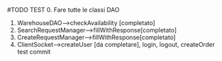 #TODO TEST
0. Fare tutte le classi DAO
1. WarehouseDAO-->checkAvailability [completato]
2. SearchRequestManager-->fillWithResponse[completato]
2. CreateRequestManager-->fillWithResponse[completato]
3. ClientSocket-->createUser [da completare], login, logout, createOrder
test commit